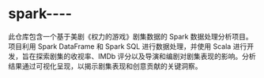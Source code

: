 # spark----
此仓库包含一个基于美剧《权力的游戏》剧集数据的 Spark 数据处理分析项目。项目利用 Spark DataFrame 和 Spark SQL 进行数据处理，并使用 Scala 进行开发，旨在探索剧集的收视率、IMDb 评分以及导演和编剧对剧集表现的影响。分析结果通过可视化呈现，以揭示剧集表现和创意贡献的关键洞察。
